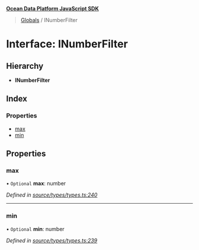 **[Ocean Data Platform JavaScript SDK](../README.md)**

> [Globals](../README.md) / INumberFilter

# Interface: INumberFilter

## Hierarchy

* **INumberFilter**

## Index

### Properties

* [max](inumberfilter.md#max)
* [min](inumberfilter.md#min)

## Properties

### max

• `Optional` **max**: number

*Defined in [source/types/types.ts:240](https://github.com/C4IROcean/odp-sdk-js/blob/c6020fb/source/types/types.ts#L240)*

___

### min

• `Optional` **min**: number

*Defined in [source/types/types.ts:239](https://github.com/C4IROcean/odp-sdk-js/blob/c6020fb/source/types/types.ts#L239)*
